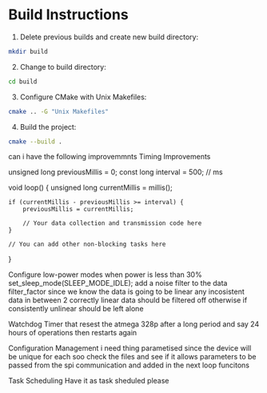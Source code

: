 # Build Instructions

1. Delete previous builds and create new build directory:
```bash
mkdir build
```

2. Change to build directory:
```bash
cd build
```

3. Configure CMake with Unix Makefiles:
```bash
cmake .. -G "Unix Makefiles"
```

4. Build the project:
```bash
cmake --build .
```

can i have the following improvemmnts
Timing Improvements

unsigned long previousMillis = 0;
const long interval = 500; // ms

void loop() {
    unsigned long currentMillis = millis();
    
    if (currentMillis - previousMillis >= interval) {
        previousMillis = currentMillis;
        
        // Your data collection and transmission code here
    }
    
    // You can add other non-blocking tasks here
}


 Configure low-power modes when power is less than 30%
    set_sleep_mode(SLEEP_MODE_IDLE);
add a noise filter to the data filter_factor
since we know the data is going to be linear any incosistent data in between 2 correctly linear data should be filtered off otherwise if consistently unlinear should be left alone 

Watchdog Timer
that resest the atmega 328p after a long period and say 24 hours of operations then restarts again 

Configuration Management
i need  thing parametised since the device will be unique for each soo check the files and see if it allows parameters to be passed from the spi communication and added in the next loop funcitons 

 Task Scheduling
 Have it as task sheduled please 